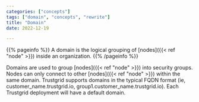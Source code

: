 ```yaml
---
categories: ["concepts"]
tags: ["domain", "concepts", "rewrite"]
title: "Domain"
date: 2022-12-19

---
```


{{% pageinfo %}}
A domain is the logical grouping of [nodes]({{< ref "node" >}}) inside an organization.
{{% /pageinfo %}}

Domains are used to group [nodes]({{< ref "node" >}}) into security groups. Nodes can only connect to other [nodes]({{< ref "node" >}}) within the same domain. Trustgrid supports domains in the typical FQDN format (ie, customer_name.trustgrid.io, group1.customer_name.trustgrid.io). Each Trustgrid deployment will have a default domain.

